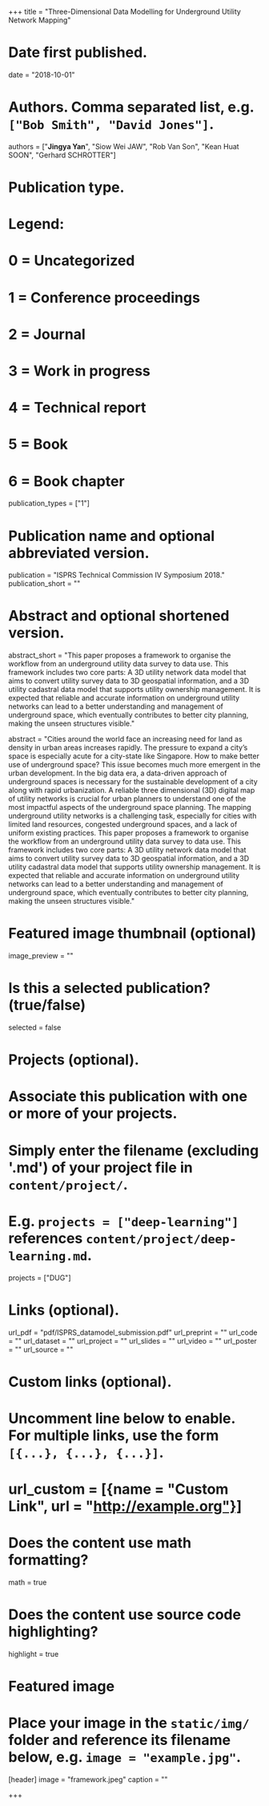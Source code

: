 
+++
title = "Three-Dimensional Data Modelling for Underground Utility Network Mapping"

# Date first published.
date = "2018-10-01"

# Authors. Comma separated list, e.g. `["Bob Smith", "David Jones"]`.
authors = ["__Jingya Yan__", "Siow Wei JAW", "Rob Van Son", "Kean Huat SOON", "Gerhard SCHROTTER"]

# Publication type.
# Legend:
# 0 = Uncategorized
# 1 = Conference proceedings
# 2 = Journal
# 3 = Work in progress
# 4 = Technical report
# 5 = Book
# 6 = Book chapter
publication_types = ["1"]

# Publication name and optional abbreviated version.
publication = "ISPRS Technical Commission IV Symposium 2018."
publication_short = ""

# Abstract and optional shortened version.
abstract_short = "This paper proposes a framework to organise the workflow from an underground utility data survey to data use. This framework includes two core parts: A 3D utility network data model that aims to convert utility survey data to 3D geospatial information, and a 3D utility cadastral data model that supports utility ownership management. It is expected that reliable and accurate information on underground utility networks can lead to a better understanding and management of underground space, which eventually contributes to better city planning, making the unseen structures visible."

abstract = "Cities around the world face an increasing need for land as density in urban areas increases rapidly. The pressure to expand a city’s space is especially acute for a city-state like Singapore. How to make better use of underground space? This issue becomes much more emergent in the urban development. In the big data era, a data-driven approach of underground spaces is necessary for the sustainable development of a city along with rapid urbanization. A reliable three dimensional (3D) digital map of utility networks is crucial for urban planners to understand one of the most impactful aspects of the underground space planning. The mapping underground utility networks is a challenging task, especially for cities with limited land resources, congested underground spaces, and a lack of uniform existing practices. This paper proposes a framework to organise the workflow from an underground utility data survey to data use. This framework includes two core parts: A 3D utility network data model that aims to convert utility survey data to 3D geospatial information, and a 3D utility cadastral data model that supports utility ownership management. It is expected that reliable and accurate information on underground utility networks can lead to a better understanding and management of underground space, which eventually contributes to better city planning, making the unseen structures visible."


# Featured image thumbnail (optional)
image_preview = ""

# Is this a selected publication? (true/false)
selected = false

# Projects (optional).
#   Associate this publication with one or more of your projects.
#   Simply enter the filename (excluding '.md') of your project file in `content/project/`.
#   E.g. `projects = ["deep-learning"]` references `content/project/deep-learning.md`.
projects = ["DUG"]

# Links (optional).
url_pdf = "pdf/ISPRS_datamodel_submission.pdf"
url_preprint = ""
url_code = ""
url_dataset = ""
url_project = ""
url_slides = ""
url_video = ""
url_poster = ""
url_source = ""

# Custom links (optional).
#   Uncomment line below to enable. For multiple links, use the form `[{...}, {...}, {...}]`.
# url_custom = [{name = "Custom Link", url = "http://example.org"}]

# Does the content use math formatting?
math = true

# Does the content use source code highlighting?
highlight = true

# Featured image
# Place your image in the `static/img/` folder and reference its filename below, e.g. `image = "example.jpg"`.
[header]
image = "framework.jpeg"
caption = ""

+++
